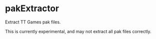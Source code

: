 # pakExtractor
Extract TT Games pak files.

This is currently experimental, and may not extract all pak files correctly.
